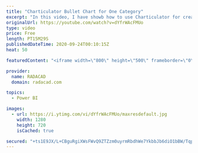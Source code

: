```yaml
---
title: "Charticulator Bullet Chart for One Category"
excerpt: "In this video, I have showb how to use Charticulator for creating a Bullet Chart with one Category,"
originalUrl: https://youtube.com/watch?v=dYfrWAcFMUo
type: video
price: Free
length: PT15M29S
publishedDateTime: 2020-09-24T00:10:15Z
heat: 50

featuredContent: "<iframe width=\"800\" height=\"500\" frameborder=\"0\" src=\"https://www.youtube.com/embed/dYfrWAcFMUo\" allow=\"accelerometer; autoplay; encrypted-media; gyroscope; picture-in-picture\" allowfullscreen></iframe>"

provider:
  name: RADACAD
  domain: radacad.com

topics:
  - Power BI

images:
  - url: https://i.ytimg.com/vi/dYfrWAcFMUo/maxresdefault.jpg
    width: 1280
    height: 720
    isCached: true

secured: "+ts1E9JX/L+CBguRgiXWsFWvQ9ZTZzm0uyrmRbdhWe7YkbbJb6diO1bBW/TqpyQUt0M/8FfAdH2gEgOGEKepRD5tHL2p5GCXtQtqBICZVp1bUh0VCXVFHLYOK5QUlM36LO7gVpPLGQaQD+0rLFepzHBmGYxoEjMFV3SOV8lOLMxuEyCLIVf3hvxox2J5IgU07Vzb+Td5lwiQW+QNtMsr9N/hgBI7tET3i2CLaC7u2v0sUaMN1q7C5ZU9LQbFNyjoD6tYSfHGcf9fwGwVw/x8yHPGamWRXYtmOWrGGx/hldi9vJJbfBsS0dSgoqHE0CEU2LNNJeeHCBPQ2n/03OkG5BPsF8kLe2NqkU8JRJ8/Z3Sq/HD0MgzSE97T5XY+/IF3A3kTRQAlp8I/lukx9z2ZEOxQXANU//UQhwc68bWDWrc=;7brMt2gJ8MGsNEK1RIXtEQ=="
---
```


